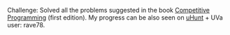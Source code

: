 Challenge: Solved all the problems suggested in the book [Competitive Programming](https://sites.google.com/site/stevenhalim/) (first edition).
My progress can be also seen on [uHunt](http://uhunt.felix-halim.net/id/32900) + UVa user: rave78.
